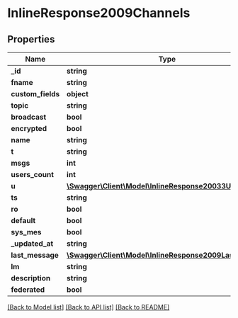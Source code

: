 # InlineResponse2009Channels

## Properties
Name | Type | Description | Notes
------------ | ------------- | ------------- | -------------
**_id** | **string** |  | [optional] 
**fname** | **string** |  | [optional] 
**custom_fields** | **object** |  | [optional] 
**topic** | **string** |  | [optional] 
**broadcast** | **bool** |  | [optional] 
**encrypted** | **bool** |  | [optional] 
**name** | **string** |  | [optional] 
**t** | **string** |  | [optional] 
**msgs** | **int** |  | [optional] 
**users_count** | **int** |  | [optional] 
**u** | [**\Swagger\Client\Model\InlineResponse20033U**](InlineResponse20033U.md) |  | [optional] 
**ts** | **string** |  | [optional] 
**ro** | **bool** |  | [optional] 
**default** | **bool** |  | [optional] 
**sys_mes** | **bool** |  | [optional] 
**_updated_at** | **string** |  | [optional] 
**last_message** | [**\Swagger\Client\Model\InlineResponse2009LastMessage**](InlineResponse2009LastMessage.md) |  | [optional] 
**lm** | **string** |  | [optional] 
**description** | **string** |  | [optional] 
**federated** | **bool** |  | [optional] 

[[Back to Model list]](../../README.md#documentation-for-models) [[Back to API list]](../../README.md#documentation-for-api-endpoints) [[Back to README]](../../README.md)

